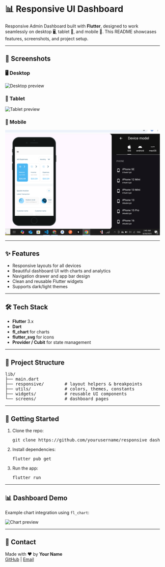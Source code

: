 <!DOCTYPE html>
<html lang="en">
 
  
<body>

<h1>📊 Responsive UI Dashboard</h1>

<p>
Responsive Admin Dashboard built with <strong>Flutter</strong>, designed to work seamlessly on desktop 🖥️, tablet 📱, and mobile 📲.  
This README showcases features, screenshots, and project setup.
</p>

<hr>

<h2>📸 Screenshots</h2>
<div class="screens">
  <div>
    <h3>🖥️ Desktop</h3>
    <img src="screenshots/desktop.png" alt="Desktop preview" width="200">
  </div>
  <div>
    <h3>📱 Tablet</h3>
    <img src="screenshots/tablet.png" alt="Tablet preview">
  </div>
  <div>
    <h3>📲 Mobile</h3>
    <img src="android/screenshots/mobile.PNG" alt="Mobile preview">
  </div>
</div>

<hr>

<h2>✨ Features</h2>
<ul>
  <li>Responsive layouts for all devices</li>
  <li>Beautiful dashboard UI with charts and analytics</li>
  <li>Navigation drawer and app bar design</li>
  <li>Clean and reusable Flutter widgets</li>
  <li>Supports dark/light themes</li>
</ul>

<hr>

<h2>🛠️ Tech Stack</h2>
<ul>
  <li><strong>Flutter</strong> 3.x</li>
  <li><strong>Dart</strong></li>
  <li><strong>fl_chart</strong> for charts</li>
  <li><strong>flutter_svg</strong> for icons</li>
  <li><strong>Provider / Cubit</strong> for state management</li>
</ul>

<hr>

<h2>📂 Project Structure</h2>
<pre>
lib/
├── main.dart
├── responsive/        # layout helpers & breakpoints
├── utils/             # colors, themes, constants
├── widgets/           # reusable UI components
└── screens/           # dashboard pages
</pre>

<hr>

<h2>🚀 Getting Started</h2>
<ol>
  <li>Clone the repo:
    <pre>git clone https://github.com/yourusername/responsive_dashboard.git</pre>
  </li>
  <li>Install dependencies:
    <pre>flutter pub get</pre>
  </li>
  <li>Run the app:
    <pre>flutter run</pre>
  </li>
</ol>

<hr>

<h2>📊 Dashboard Demo</h2>
<p>Example chart integration using <code>fl_chart</code>:</p>
<img src="screenshots/chart.png" alt="Chart preview" width="500">

<hr>

<h2>📧 Contact</h2>
<p class="contact">
Made with ❤️ by <strong>Your Name</strong><br>
<a href="https://github.com/yourusername">GitHub</a> |
<a href="mailto:yourmail@example.com">Email</a>
</p>

</body>
</html>


